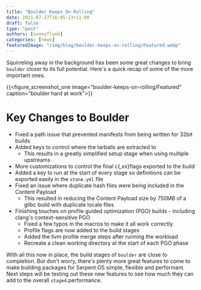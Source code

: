 ```yaml
---
title: "Boulder Keeps On Rolling"
date: 2021-07-27T16:05:23+11:00
draft: false
type: "post"
authors: [sunnyflunk]
categories: [news]
featuredImage: "/img/blog/boulder-keeps-on-rolling/Featured.webp"
---
```


Squirreling away in the background has been some great changes to bring `boulder` closer to its full potential. Here's
a quick recap of some of the more important ones.

<!--more-->

{{<figure_screenshot_one image="boulder-keeps-on-rolling/Featured" caption="boulder hard at work">}}

# Key Changes to Boulder

 - Fixed a path issue that prevented manifests from being written for 32bit builds
 - Added keys to control where the tarballs are extracted to
   - This results in a greatly simplified setup stage when using multiple upstreams
 - More customizations to control the final c{,xx}flags exported to the build
 - Added a key to run at the start of every stage so definitions can be exported easily in the `stone.yml` file
 - Fixed an issue where duplicate hash files were being included in the Content Payload
   - This resulted in reducing the Content Payload size by 750MB of a glibc build with duplicate locale files
 - Finishing touches on profile guided optimization (PGO) builds - including clang's context-sensitive PGO
   - Fixed a few typos in the macros to make it all work correctly
   - Profile flags are now added to the build stages
   - Added the llvm profile merge steps after running the workload
   - Recreate a clean working directory at the start of each PGO phase

With all this now in place, the build stages of `boulder` are close to completion. But don't worry, there's plenty more
great features to come to make building packages for Serpent OS simple, flexible and performant. Next steps will be testing
out these new features to see how much they can add to the overall `stage4` performance.
